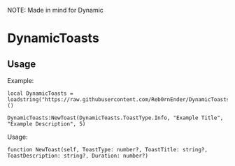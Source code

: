 NOTE: Made in mind for Dynamic
# DynamicToasts
## Usage
Example:
```luau
local DynamicToasts = loadstring("https://raw.githubusercontent.com/Reb0rnEnder/DynamicToasts/refs/heads/main/module.luau")()

DynamicToasts:NewToast(DynamicToasts.ToastType.Info, "Example Title", "Example Description", 5)
```
Usage:
```luau
function NewToast(self, ToastType: number?, ToastTitle: string?, ToastDescription: string?, Duration: number?)
```
